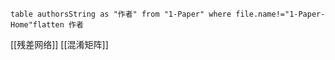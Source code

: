 
```dataview
table authorsString as "作者" from "1-Paper" where file.name!="1-Paper-Home"flatten 作者 
```
[[残差网络]]
[[混淆矩阵]]